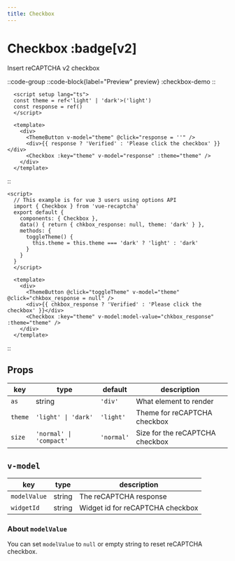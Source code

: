 ```yaml
---
title: Checkbox
---
```


# Checkbox :badge[v2]

Insert reCAPTCHA v2 checkbox

::code-group
  ::code-block{label="Preview" preview}
    :checkbox-demo
  ::

  ```vue [Code]
    <script setup lang="ts">
    const theme = ref<'light' | 'dark'>('light')
    const response = ref()
    </script>

    <template>
      <div>
        <ThemeButton v-model="theme" @click="response = ''" />
        <div>{{ response ? 'Verified' : 'Please click the checkbox' }}</div>
        <Checkbox :key="theme" v-model="response" :theme="theme" />
      </div>
    </template>
  ```
::

  ```vue [Code (Options API)]
  <script>
    // This example is for vue 3 users using options API 
    import { Checkbox } from 'vue-recaptcha'
    export default {
      components: { Checkbox },
      data() { return { chkbox_response: null, theme: 'dark' } },
      methods: {
        toggleTheme() {
          this.theme = this.theme === 'dark' ? 'light' : 'dark'
        }
      }
    }
    </script>

    <template>
      <div>
        <ThemeButton @click="toggleTheme" v-model="theme" @click="chkbox_response = null" />
        <div>{{ chkbox_response ? 'Verified' : 'Please click the checkbox' }}</div>
        <Checkbox :key="theme" v-model:model-value="chkbox_response" :theme="theme" />
      </div>
    </template>
  ```
::

## Props
| **key** | **type**                | **default** | **description**                 |
|---------|-------------------------|-------------|---------------------------------|
| `as`    | string                  | `'div'`     | What element to render          |
| `theme` | `'light' \| 'dark'`     | `'light'`   | Theme for reCAPTCHA checkbox    |
| `size`  | `'normal' \| 'compact'` | `'normal'`  | Size for the reCAPTCHA checkbox |

## `v-model`

| **key**      | **type** | **description**                  |
|--------------|----------|----------------------------------|
| `modelValue` | string   | The reCAPTCHA response           |
| `widgetId`   | string   | Widget id for reCAPTCHA checkbox |

### About `modelValue`

You can set `modelValue` to `null` or empty string to reset reCAPTCHA checkbox.
